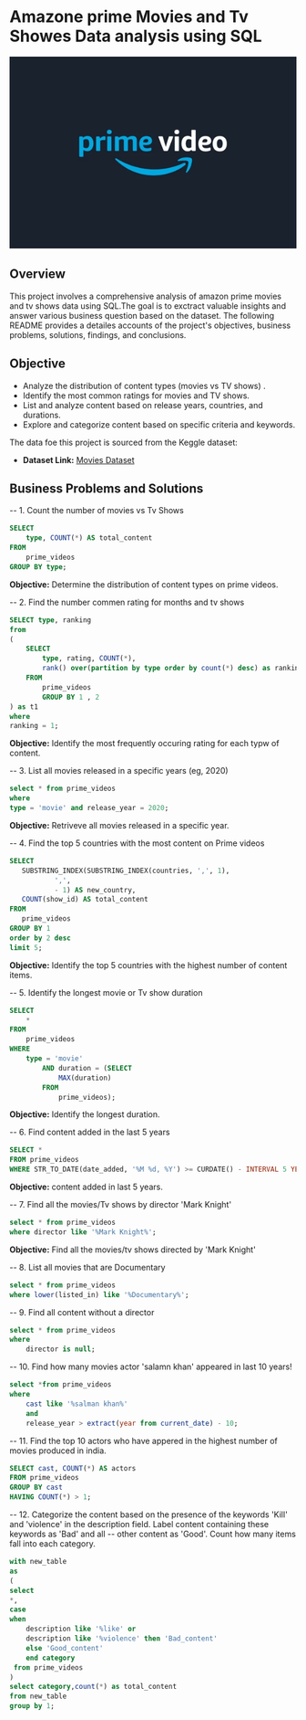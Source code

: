 # Amazone prime Movies and Tv Showes Data analysis using SQL

![Amazon prime](https://github.com/vivekk00/Amazon_prime_SQL/blob/main/logo.webp)


## Overview
This project involves a comprehensive analysis of amazon prime movies and tv shows data using SQL.The goal is to 
exctract valuable insights and answer various business question based on the dataset. The following README
provides a detailes accounts of the project's objectives, business problems, solutions, findings, and conclusions.


## Objective

- Analyze the distribution of content types (movies vs TV shows) .
- Identify the most common ratings for movies and TV shows.
- List and analyze content based on release years, countries, and durations.
- Explore and categorize content based on specific criteria and keywords.

The data foe this project is sourced from the Keggle dataset:

- **Dataset Link:** [Movies Dataset](https://www.kaggle.com/datasets/shivamb/amazon-prime-movies-and-tv-shows)

## Business Problems and Solutions

-- 1. Count the number of movies vs Tv Shows
```sql
SELECT 
    type, COUNT(*) AS total_content
FROM
    prime_videos
GROUP BY type;
```

**Objective:** Determine the distribution of content types on prime videos.

-- 2. Find the number commen rating for months and tv shows
```sql
SELECT type, ranking
from 
(
	SELECT 
		type, rating, COUNT(*),
		rank() over(partition by type order by count(*) desc) as ranking
	FROM
		prime_videos
		GROUP BY 1 , 2
) as t1
where 
ranking = 1;
```
**Objective:** Identify the most frequently occuring rating for each typw of content.

-- 3. List all movies released in a specific years (eg, 2020)
```sql
select * from prime_videos
where 
type = 'movie' and release_year = 2020;
```
**Objective:** Retriveve all movies released in a specific year.

-- 4. Find the top 5 countries with the most content on Prime videos
 ```sql
SELECT 
    SUBSTRING_INDEX(SUBSTRING_INDEX(countries, ',', 1),
            ',',
            - 1) AS new_country,
    COUNT(show_id) AS total_content
FROM
    prime_videos
GROUP BY 1
order by 2 desc
limit 5;
```
**Objective:** Identify the top 5 countries with the highest number of content items.

-- 5. Identify the longest movie or Tv show duration 
```sql
SELECT 
    *
FROM
    prime_videos
WHERE
    type = 'movie'
        AND duration = (SELECT 
            MAX(duration)
        FROM
            prime_videos);
```
**Objective:** Identify the longest duration.

-- 6. Find content added in the last 5 years
```sql
SELECT * 
FROM prime_videos
WHERE STR_TO_DATE(date_added, '%M %d, %Y') >= CURDATE() - INTERVAL 5 YEAR;
```
**Objective:** content added in last 5 years.

-- 7. Find all the movies/Tv shows by director 'Mark Knight'
```sql
select * from prime_videos
where director like '%Mark Knight%';
```
**Objective:** Find all the movies/tv shows directed by 'Mark Knight'

-- 8. List all movies that are Documentary
```sql
select * from prime_videos
where lower(listed_in) like '%Documentary%';
```
-- 9. Find all content without a director
```sql
select * from prime_videos
where
	director is null;
```
-- 10. Find how many movies actor 'salamn khan' appeared in last 10 years!
```sql
select *from prime_videos
where 
	cast like '%salman khan%'
    and 
    release_year > extract(year from current_date) - 10;
```
-- 11. Find the top 10 actors who have appered in the highest number of movies produced in india.
```sql
SELECT cast, COUNT(*) AS actors
FROM prime_videos
GROUP BY cast
HAVING COUNT(*) > 1;
```
-- 12. Categorize the content based on the presence of the keywords 'Kill' and 'violence' in the description field. Label content containing these keywords as 'Bad' and all 
-- other content as 'Good'. Count how many items fall into each category.
```sql
with new_table
as
(
select 
*,
case
when
	description like '%like' or
    description like '%violence' then 'Bad_content'
    else 'Good_content'
    end category
 from prime_videos
)
select category,count(*) as total_content
from new_table
group by 1;
```

